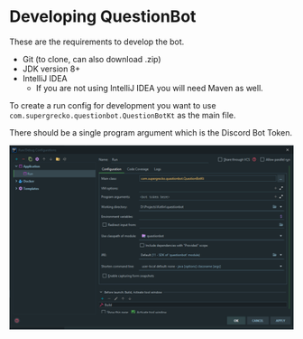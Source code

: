 # Developing QuestionBot

These are the requirements to develop the bot.

- Git (to clone, can also download .zip)
- JDK version 8+
- IntelliJ IDEA
    - If you are not using IntelliJ IDEA you will need Maven as well.

To create a run config for development you want to use `com.supergrecko.questionbot.QuestionBotKt` as the main file.

There should be a single program argument which is the Discord Bot Token.

![Example Run Config](/.github/assets/example-run-config.png)
